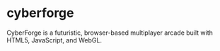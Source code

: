 # cyberforge
CyberForge is a futuristic, browser-based multiplayer arcade built with HTML5, JavaScript, and WebGL.
